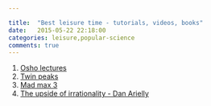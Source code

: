 ```yaml
---

title:  "Best leisure time - tutorials, videos, books"
date:   2015-05-22 22:18:00
categories: leisure,popular-science
comments: true
---
```

1. [Osho lectures](http://www.oshoworld.com/discourses/audio_eng_cat.asp?album_id=38)
1. [Twin peaks](www.youtube.com/watch?v=UXjTEw9Qm0k)
1. [Mad max 3](www.youtube.com/watch?v=kFxpdn5iq8Q)
1. [The upside of irrationality - Dan Arielly](https://www.youtube.com/watch?v=QAS8w3YXxmk)